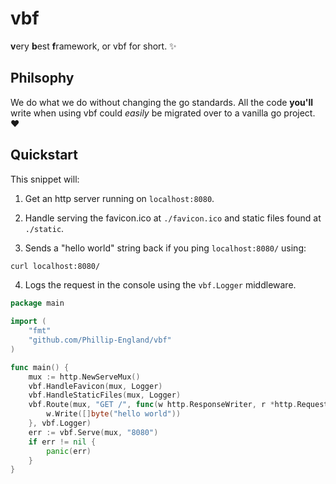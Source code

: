 # vbf
**v**ery **b**est **f**ramework, or vbf for short. ✨

## Philsophy
We do what we do without changing the go standards. All the code **you'll** write when using vbf could *easily* be migrated over to a vanilla go project. ❤️ 

## Quickstart

This snippet will:

1. Get an http server running on `localhost:8080`. 

2. Handle serving the favicon.ico at `./favicon.ico` and static files found at `./static`.

3. Sends a "hello world" string back if you ping `localhost:8080/` using:

```bash
curl localhost:8080/
```

4. Logs the request in the console using the `vbf.Logger` middleware.
```go
package main

import (
    "fmt"
    "github.com/Phillip-England/vbf"
)

func main() {
    mux := http.NewServeMux()
    vbf.HandleFavicon(mux, Logger)
	vbf.HandleStaticFiles(mux, Logger)
    vbf.Route(mux, "GET /", func(w http.ResponseWriter, r *http.Request) {
		w.Write([]byte("hello world"))
	}, vbf.Logger)
    err := vbf.Serve(mux, "8080")
	if err != nil {
		panic(err)
	}
}
```